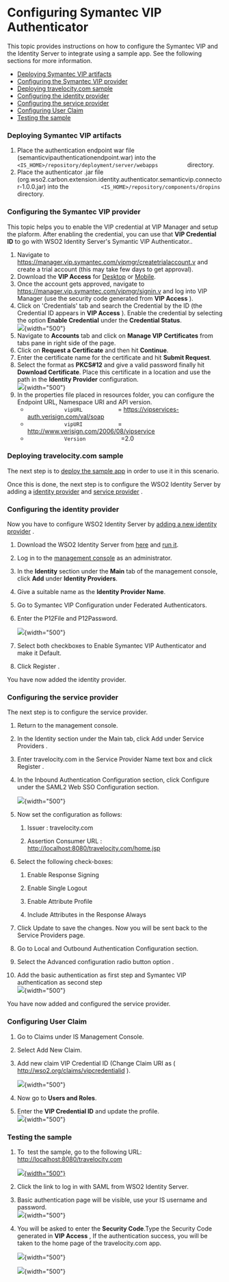 # Configuring Symantec VIP Authenticator

This topic provides instructions on how to configure the Symantec
VIP and the Identity Server to integrate using a sample app. See the
following sections for more information.

-   [Deploying Symantec VIP
    artifacts](#ConfiguringSymantecVIPAuthenticator-DeployingVIPartifactsDeployingSymantecVIPartifacts)
-   [Configuring the Symantec
    VIP provider](#ConfiguringSymantecVIPAuthenticator-ConfiguringtheVIPproviderConfiguringtheSymantecVIPprovider)
-   [Deploying travelocity.com
    sample](#ConfiguringSymantecVIPAuthenticator-Deployingtravelocity.comsampleDeployingtravelocity.comsample)
-   [Configuring the identity
    provider](#ConfiguringSymantecVIPAuthenticator-ConfiguringtheidentityproviderConfiguringtheidentityprovider)
-   [Configuring the service
    provider](#ConfiguringSymantecVIPAuthenticator-ConfiguringtheserviceproviderConfiguringtheserviceprovider)
-   [Configuring User
    Claim](#ConfiguringSymantecVIPAuthenticator-ConfiguringUserClaimConfiguringUserClaim)
-   [Testing the
    sample](#ConfiguringSymantecVIPAuthenticator-TestingthesampleTestingthesample)

### Deploying Symantec VIP artifacts

1.  Place the authentication endpoint war file
    (semanticvipauthenticationendpoint.war) into the
    `           <IS_HOME>/repository/deployment/server/webapps          `
    directory.
2.  Place the authenticator .jar file
    (org.wso2.carbon.extension.identity.authenticator.semanticvip.connector-1.0.0.jar)
    into the
    `           <IS_HOME>/repository/components/dropins          `
    directory.

### Configuring the Symantec VIP provider

This topic helps you to enable the VIP credential at VIP Manager and
setup the plaform. After enabling the credential, you can use that **VIP
Credential ID** to go with WSO2 Identity Server's Symantic VIP
Authenticator..

1.  Navigate to
    <https://manager.vip.symantec.com/vipmgr/createtrialaccount.v> and
    create a trial account (this may take few days to get approval).
2.  Download the **VIP Access** for
    [Desktop](https://idprotect.vip.symantec.com/desktop/download.v) or
    [Mobile](https://m.vip.symantec.com/home.v).
3.  Once the account gets approved, navigate to
    <https://manager.vip.symantec.com/vipmgr/signin.v> and log into VIP
    Manager (use the security code generated from **VIP Access** ).
4.  Click on 'Credentials' tab and search the Credential by the ID (the
    Credential ID appears in **VIP Access** ). Enable the credential
    by selecting the option **Enable Credential** under the **Credential
    Status**.  
    ![](attachments/50510041/50686885.png){width="500"}
5.  Navigate to **Accounts** tab and click on **Manage VIP
    Certificates** from tabs pane in right side of the page.
6.  Click on **Request a Certificate** and then hit **Continue**.
7.  Enter the certificate name for the certificate and hit **Submit
    Request**.
8.  Select the format as **PKCS\#12** and give a valid password finally
    hit **Download Certificate**. Place this certificate in a location
    and use the path in the **Identity Provider** configuration.  
    ![](attachments/50510041/50686887.png){width="500"}
9.  In the properties file placed in resources folder, you can configure
    the Endpoint URL, Namespace URI and API version.
    -   `             vipURL            ` =
        <https://vipservices-auth.verisign.com/val/soap>
    -   `             vipURI            ` =
        <http://www.verisign.com/2006/08/vipservice>
    -   `             Version            ` =2.0

### Deploying travelocity.com sample

The next step is to [deploy the sample app](_Deploying_the_Sample_App_)
in order to use it in this scenario.

Once this is done, the next step is to configure the WSO2 Identity
Server by adding a [identity
provider](https://docs.wso2.com/display/IS500/Working+with+the+Identity+Provider)
and [service
provider](https://docs.wso2.com/display/IS500/Working+with+the+Service+Provider)
.

### Configuring the identity provider

Now you have to configure WSO2 Identity Server by [adding a new identity
provider](https://docs.wso2.com/display/IS510/Configuring+an+Identity+Provider)
.

1.  Download the WSO2 Identity Server from
    [here](http://wso2.com/products/identity-server/) and [run
    it](https://docs.wso2.com/display/IS510/Running+the+Product).
2.  Log in to the [management
    console](https://docs.wso2.com/display/IS510/Getting+Started+with+the+Management+Console)
    as an administrator.
3.  In the **Identity** section under the **Main** tab of the management
    console, click **Add** under **Identity Providers**.
4.  Give a suitable name as the **Identity Provider Name**.
5.  Go to Symantec VIP Configuration under Federated Authenticators.

6.  Enter the P12File and P12Password.

    ![](attachments/50510041/50686886.png){width="500"}

7.  Select both checkboxes to Enable Symantec VIP Authenticator and make
    it Default.

8.  Click Register .

You have now added the identity provider.

### Configuring the service provider

The next step is to configure the service provider.

1.  Return to the management console.

2.  In the Identity section under the Main tab, click Add under Service
    Providers .

3.  Enter travelocity.com in the Service Provider Name text box and
    click Register .

4.  In the Inbound Authentication Configuration section, click Configure
    under the SAML2 Web SSO Configuration section.  

    ![](attachments/50510041/50686888.png){width="500"}  

5.  Now set the configuration as follows:

    1.  Issuer : travelocity.com

    2.  Assertion Consumer URL :
        <http://localhost:8080/travelocity.com/home.jsp>

6.  Select the following check-boxes:
    1.  Enable Response Signing

    2.  Enable Single Logout

    3.  Enable Attribute Profile

    4.  Include Attributes in the Response Always

7.  Click Update to save the changes. Now you will be sent back to the
    Service Providers page.

8.  Go to Local and Outbound Authentication Configuration section.

9.  Select the Advanced configuration radio button option .

10. Add the basic authentication as first step and Symantec VIP
    authentication as second step  
    ![](attachments/50510041/50686889.png){width="500"}

You have now added and configured the service provider.

### Configuring User Claim

1.  Go to Claims under IS Management Console.
2.  Select Add New Claim.
3.  Add new claim VIP Credential ID (Change Claim URI as (
    <http://wso2.org/claims/vipcredentialid> ).  
      
    ![](attachments/50510041/50686891.png){width="500"}
4.  Now go to **Users and Roles**.
5.  Enter the **VIP Credential ID** and update the profile.  
    ![](attachments/50510041/50686892.png){width="500"}

### Testing the sample

1.  To  test the sample, go to the following URL:
    [http://localhost:8080/travelocity.com  
    ](http://localhost:8080/travelocity.com)

    [![](attachments/50510041/50686890.jpeg){width="500"}](http://localhost:8080/travelocity.com)

2.  Click the link to log in with SAML from WSO2 Identity Server.

3.  Basic authentication page will be visible, use your IS username and
    password.  
    ![](attachments/50510041/50686894.png){width="500"}

4.  You will be asked to enter the **Security Code**.Type the Security
    Code generated in **VIP Access** , If the authentication success,
    you will be taken to the home page of the travelocity.com app.

    ![](attachments/50510041/50686895.png){width="500"}  

    ![](attachments/50510041/50686896.png){width="500"}  
      
      

  
